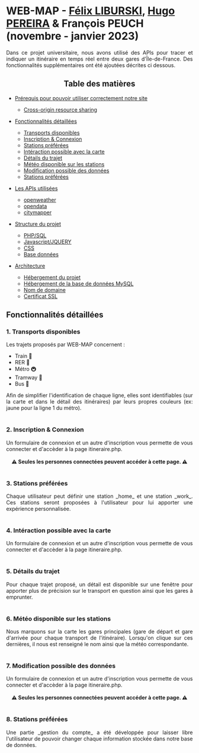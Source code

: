 # WEB-MAP - [Félix LIBURSKI](https://github.com/felixlbr), [Hugo PEREIRA](https://github.com/tigrou23) & François PEUCH (novembre - janvier 2023)
<div align="justify">
	Dans ce projet universitaire, nous avons utilisé des APIs pour tracer et indiquer un itinéraire en temps réel entre deux gares d'Île-de-France. Des fonctionnalités supplémentaires ont été ajoutées décrites ci dessous.</div>

## <center>Table des matières</center>
* [Prérequis pour pouvoir utiliser correctement notre site](#chapter1)
	* [Cross-origin resource sharing](#section1_1)

* [Fonctionnalités détaillées](#chapter2)
 	* [Transports disponibles](#section2_1)
 	* [Inscription & Connexion](#section2_2)
	* [Stations préférées](#section2_3)
	* [Intéraction possible avec la carte](#section2_4)
	* [Détails du trajet](#section2_5)
	* [Météo disponible sur les stations](#section2_6)
	* [Modification possible des données](#section2_7)
	* [Stations préférées](#section2_8)

* [Les APIs utilisées](#chapter3)
 	* [openweather](#section3_1)
	* [opendata](#section3_2)
	* [citymapper](#section3_3)

* [Structure du projet](#chapter4)
	* [PHP/SQL](#section4_1)
	* [Javascript/JQUERY](#section4_2)
	* [CSS](#section2_3)
	* [Base données](#section4_3)

* [Architecture](#chapter5)
	* [Hébergement du projet](#section5_1)
	* [Hébergement de la base de données MySQL](#section5_2)
	* [Nom de domaine](#section5_3)
	* [Certificat SSL](#section5_4)
	
## Fonctionnalités détaillées <a class="anchor" id="chapter2"></a>

### 1. Transports disponibles <a class="anchor" id="section2_1"></a>
Les trajets proposés par WEB-MAP concernent :
- Train 🚅
- RER 🚈
- Métro 🚇
- Tramway 🚃
- Bus 🚎
<div align="justify">
Afin de simplifier l'identification de chaque ligne, elles sont identifiables (sur la carte et dans le détail des itinéraires) par leurs propres couleurs (ex: jaune pour la ligne 1 du métro).
</div>
<br>

### 2. Inscription & Connexion <a class="anchor" id="section2_2"></a>
<div align="justify">
Un formulaire de connexion et un autre d'inscription vous permette de vous connecter et d'accèder à la page itineraire.php.
</div>
<br>
<div align="center">
<b>⚠️ Seules les personnes connectées peuvent accéder à cette page. ⚠️</b>
</div>
<br>

### 3. Stations préférées <a class="anchor" id="section2_3"></a>
<div align="justify">
Chaque utilisateur peut définir une station _home_ et une station _work_. Ces stations seront proposées à l'utilisateur pour lui apporter une expérience personnalisée.
</div>
<br>

### 4. Intéraction possible avec la carte <a class="anchor" id="section2_4"></a>
<div align="justify">
Un formulaire de connexion et un autre d'inscription vous permette de vous connecter et d'accèder à la page itineraire.php.
</div>
<br>

### 5. Détails du trajet <a class="anchor" id="section2_5"></a>
<div align="justify">
Pour chaque trajet proposé, un détail est disponible sur une fenêtre pour apporter plus de précision sur le transport en question ainsi que les gares à emprunter.
</div>
<br>

### 6. Météo disponible sur les stations <a class="anchor" id="section2_6"></a>
<div align="justify">
Nous marquons sur la carte les gares principales (gare de départ et gare d'arrivée pour chaque transport de l'itinéraire). Lorsqu'on clique sur ces dernières, il nous est renseigné le nom ainsi que la météo correspondante.
</div>
<br>

### 7. Modification possible des données <a class="anchor" id="section2_7"></a>
<div align="justify">
Un formulaire de connexion et un autre d'inscription vous permette de vous connecter et d'accèder à la page itineraire.php.
</div>
<br>
<div align="center">
<b>⚠️ Seules les personnes connectées peuvent accéder à cette page. ⚠️</b>
</div>
<br>

### 8. Stations préférées <a class="anchor" id="section2_8"></a>
<div align="justify">
Une partie _gestion du compte_ a été développée pour laisser libre l'utilisateur de pouvoir changer chaque information stockée dans notre base de données.
</div>
<br>

